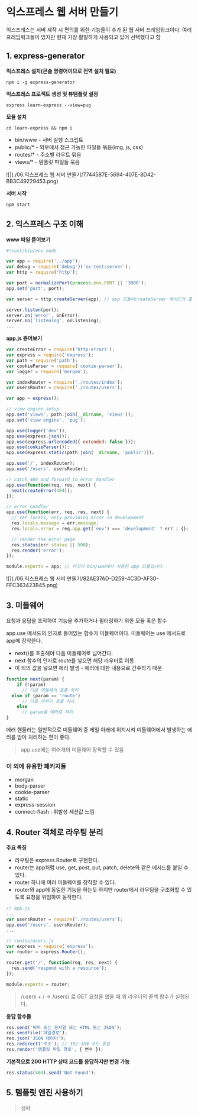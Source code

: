 # 익스프레스 웹 서버 만들기
익스프레스는 서버 제작 시 편의를 위한 기능들이 추가 된 웹 서버 프레임워크이다. 여러 프레임워크들이 있지만 현재 가장 활발하게 사용되고 있어 선택했다고 함

## 1. express-generator
**익스프레스 설치(콘솔 명령어이므로 전역 설치 필요)**

`npm i -g express-generator`

**익스프레스 프로젝트 생성 및 뷰템플릿 설정**

`express learn-express --view=pug`

**모듈 설치**

`cd learn-express && npm i`

* bin/www - 서버 실행 스크립트
* public/* - 외부에서 접근 가능한 파일들 묶음(img, js, css)
* routes/* - 주소별 라우트 묶음
* views/* - 템플릿 파일들 묶음

![](./06.익스프레스 웹 서버 만들기/7744587E-5694-407E-8D42-BB3C49229453.png)

**서버 시작**

`npm start`

## 2. 익스프레스 구조 이해
**www 파일 뜯어보기**
```javascript
#!/usr/bin/env node

var app = require('../app');
var debug = require('debug')('ex-test:server');
var http = require('http');

var port = normalizePort(process.env.PORT || '3000');
app.set('port', port);

var server = http.createServer(app); // app 모듈이createServer 메서드의 콜백함수 역할을 합니다. 

server.listen(port);
server.on('error', onError);
server.on('listening', onListening);
...
```

**app.js 뜯어보기**
```javascript
var createError = require('http-errors');
var express = require('express');
var path = require('path');
var cookieParser = require('cookie-parser');
var logger = require('morgan');

var indexRouter = require('./routes/index');
var usersRouter = require('./routes/users');

var app = express();

// view engine setup
app.set('views', path.join(__dirname, 'views'));
app.set('view engine', 'pug');

app.use(logger('dev'));
app.use(express.json());
app.use(express.urlencoded({ extended: false }));
app.use(cookieParser());
app.use(express.static(path.join(__dirname, 'public')));

app.use('/', indexRouter);
app.use('/users', usersRouter);

// catch 404 and forward to error handler
app.use(function(req, res, next) {
  next(createError(404));
});

// error handler
app.use(function(err, req, res, next) {
  // set locals, only providing error in development
  res.locals.message = err.message;
  res.locals.error = req.app.get('env') === 'development' ? err : {};

  // render the error page
  res.status(err.status || 500);
  res.render('error');
});

module.exports = app; // 이것이 bin/www에서 사용된 app 모듈입니다.
```

![](./06.익스프레스 웹 서버 만들기/82AE37AD-D259-4C3D-AF30-FFC363423B45.png)

## 3. 미들웨어
요청과 응답을 조작하여 기능을 추가하거나 필터링하기 위한 모듈 혹은 함수

app.use 메서드의 인자로 들어있는 함수가 미들웨어이다. 미들웨어는 use 메서드로 app에 장착한다.

* next()를 호출해야 다음 미들웨어로 넘어간다.
* next 함수의 인자로 route를 넣으면 해당 라우터로 이동
* 이 외의 값을 넣으면 에러 발생 - 에러에 대한 내용으로 간주하기 때문

```javascript
function next(param) {
	if (!param)
	  // 다음 미들웨어 호출 처리
  else if (param == 'route')
	  // 다음 라우터 호출 처리
	else
	  // param을 에러로 처리
}
```

에러 핸들러는 일반적으로 미들웨어 중 제일 아래에 위치시켜 미들웨어에서 발생하는 에러를 받아 처리하는 편이 좋다.

> app.use에는 여러개의 미들웨어 장착할 수 있음  

### 이 외에 유용한 패키지들
* morgan
* body-parser
* cookie-parser
* static
* express-session
* connect-flash : 휘발성 세션값 느낌

## 4. Router 객체로 라우팅 분리
**주요 특징**
* 라우팅은 express.Router로 구현한다.
* router는 app처럼 use, get, post, put, patch, delete와 같은 메서드를 붙일 수 있다.
* router 하나에 여러 미들웨어를 장착할 수 있다.
* router와 app에 동일한 기능을 하는듯 하지만 router에서 라우팅을 구조화할 수 있도록 요청을 위임하여 동작한다.

```javascript
// app.js
...
var usersRouter = require('./routes/users');
app.use('/users', usersRouter);
...

// routes/users.js
var express = require('express');
var router = express.Router();

router.get('/', function(req, res, next) {
  res.send('respond with a resource');
});

module.exports = router;
```

> /users + / -> /users/ 로 GET 요청을 했을 때 위 라우터의 콜백 함수가 실행된다.  

**응답 함수들**
```javascript
res.send('버퍼 또는 문자열 또는 HTML 또는 JSON');
res.sendFile('파일경로');
res.json('JSON 데이터');
res.redirect('주소'); // 302 상태 코드 응답
res.render('템플릿 파일 경로', { 변수 });
```

**기본적으로 200 HTTP 상태 코드를 응답하지만 변경 가능**
```javascript
res.status(404).send('Not Found');
```

## 5. 템플릿 엔진 사용하기
> 생략  
